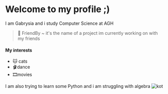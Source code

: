 # Welcome to my profile ;)
I am Gabrysia and i study Computer Science at AGH 
> 🔭 FriendBy ~ it's the name of a project im currently working on with my friends

#### My interests
- 🐱 cats
- 🩰dance
- 🎞movies

I am also trying to learn some Python and i am struggling with algebra
![kot](https://user-images.githubusercontent.com/115589432/204039941-936f6318-69f2-4a80-80d9-8bb805af6c5c.jpg)
